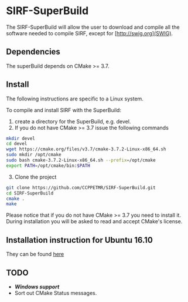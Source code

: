 # SIRF-SuperBuild

The SIRF-SuperBuild will allow the user to download and compile all the software
needed to compile SIRF, except for [http://swig.org](SWIG).

## Dependencies

The superBuild depends on CMake >= 3.7.

## Install

The following instructions are specific to a Linux system.

To compile and install SIRF with the SuperBuild:

 1. create a directory for the SuperBuild, e.g. devel.
 2. If you do not have CMake >= 3.7 issue the following commands

```bash
mkdir devel
cd devel
wget https://cmake.org/files/v3.7/cmake-3.7.2-Linux-x86_64.sh
sudo mkdir /opt/cmake
sudo bash cmake-3.7.2-Linux-x86_64.sh --prefix=/opt/cmake
export PATH=/opt/cmake/bin:$PATH
```

 3. Clone the project 

```bash
git clone https://github.com/CCPPETMR/SIRF-SuperBuild.git
cd SIRF-SuperBuild
cmake .
make
```

Please notice that if you do not have CMake >= 3.7 you need to install it. During installation you will be asked to read and accept CMake's license.

## Installation instruction for Ubuntu 16.10

They can be found [here](https://github.com/CCPPETMR/SIRF/wiki/SIRF-SuperBuild-Ubuntu-16.04)

## TODO

- ***Windows support***
- Sort out CMake Status messages.


